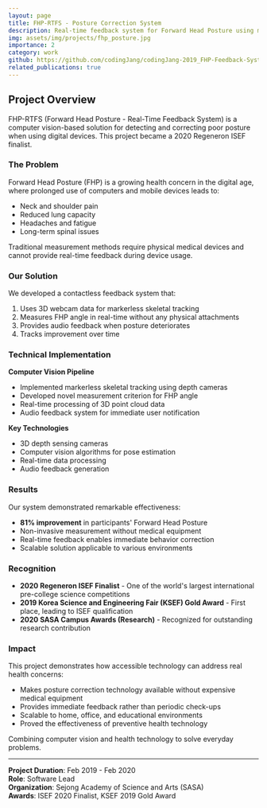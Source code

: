 ```yaml
---
layout: page
title: FHP-RTFS - Posture Correction System
description: Real-time feedback system for Forward Head Posture using markerless skeletal tracking - ISEF 2020 Finalist
img: assets/img/projects/fhp_posture.jpg
importance: 2
category: work
github: https://github.com/codingJang/codingJang-2019_FHP-Feedback-System
related_publications: true
---
```


## Project Overview

FHP-RTFS (Forward Head Posture - Real-Time Feedback System) is a computer vision-based solution for detecting and correcting poor posture when using digital devices. This project became a 2020 Regeneron ISEF finalist.

### The Problem

Forward Head Posture (FHP) is a growing health concern in the digital age, where prolonged use of computers and mobile devices leads to:
- Neck and shoulder pain
- Reduced lung capacity
- Headaches and fatigue
- Long-term spinal issues

Traditional measurement methods require physical medical devices and cannot provide real-time feedback during device usage.

### Our Solution

We developed a contactless feedback system that:
1. Uses 3D webcam data for markerless skeletal tracking
2. Measures FHP angle in real-time without any physical attachments
3. Provides audio feedback when posture deteriorates
4. Tracks improvement over time

### Technical Implementation

**Computer Vision Pipeline**
- Implemented markerless skeletal tracking using depth cameras
- Developed novel measurement criterion for FHP angle
- Real-time processing of 3D point cloud data
- Audio feedback system for immediate user notification

**Key Technologies**
- 3D depth sensing cameras
- Computer vision algorithms for pose estimation
- Real-time data processing
- Audio feedback generation

### Results

Our system demonstrated remarkable effectiveness:
- **81% improvement** in participants' Forward Head Posture
- Non-invasive measurement without medical equipment
- Real-time feedback enables immediate behavior correction
- Scalable solution applicable to various environments

### Recognition

- **2020 Regeneron ISEF Finalist** - One of the world's largest international pre-college science competitions
- **2019 Korea Science and Engineering Fair (KSEF) Gold Award** - First place, leading to ISEF qualification
- **2020 SASA Campus Awards (Research)** - Recognized for outstanding research contribution

### Impact

This project demonstrates how accessible technology can address real health concerns:
- Makes posture correction technology available without expensive medical equipment
- Provides immediate feedback rather than periodic check-ups
- Scalable to home, office, and educational environments
- Proved the effectiveness of preventive health technology

<div class="caption">
    Combining computer vision and health technology to solve everyday problems.
</div>

---

**Project Duration**: Feb 2019 - Feb 2020  
**Role**: Software Lead  
**Organization**: Sejong Academy of Science and Arts (SASA)  
**Awards**: ISEF 2020 Finalist, KSEF 2019 Gold Award
